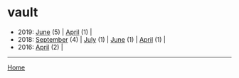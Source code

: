 # vault

  * 2019: 
      [June](./vault-2019-06.md) (5) | 
      [April](./vault-2019-04.md) (1) | 
  * 2018: 
      [September](./vault-2018-09.md) (4) | 
      [July](./vault-2018-07.md) (1) | 
      [June](./vault-2018-06.md) (1) | 
      [April](./vault-2018-04.md) (1) | 
  * 2016: 
      [April](./vault-2016-04.md) (2) | 

----

[Home](../)
